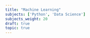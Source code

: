 ```yaml
---
title: "Machine Learning"
subjects: ['Python', 'Data Science']
subjects_weight: 20
draft: true
topic: true
---
```


<!--
What is Data Science?
Grabbing data from various sources
Working with Series and DataFrame objects
Dealing with funky data (missing data and outliers)
Overview of Machine Learning
Keeping it simple using Nearest Neighbours
Capturing a trend: LinearRegression
Predicting categories: DecisionTreeClassifier
Binary outcomes: LogisticRegression
Using Pipeline to streamline your workflow
Cross Validation

Unit 1: Introduction and Regression

What is Machine Learning
Simple Linear Regression
Multiple Linear Regression
Numpy/Scikit-Learn Lab
Unit 2: Classification I

Logistic Regression
Discriminant Analysis
Naive Bayes
Supervised Learning Lab
Unit 3: Resampling and Model Selection

Cross-Validation
Bootstrap
Feature Selection
Model Selection and Regularization lab
Unit 4: Classification II

Support Vector Machines
Decision Trees
Bagging and Random Forests
Decision Tree and SVM Lab
Unit 5: Unsupervised Learning

Principal Component Analysis
Kmeans and Hierarchical Clustering
PCA and Clustering Lab
-->
